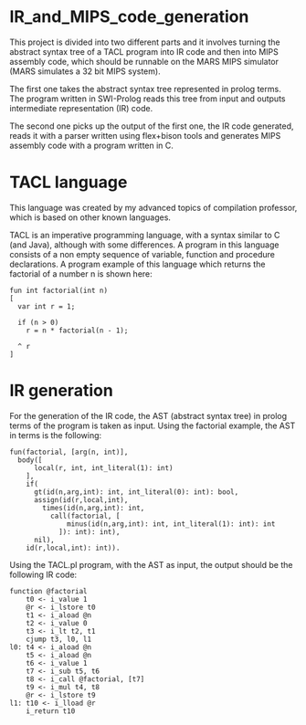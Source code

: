 # IR_and_MIPS_code_generation

This project is divided into two different parts and it involves turning the abstract syntax tree of a TACL program into IR code and then into MIPS assembly code, which should be runnable on the MARS MIPS simulator (MARS simulates a 32 bit MIPS system). 

The first one takes the abstract syntax tree represented in prolog terms. The program written in SWI-Prolog reads this tree from input and outputs intermediate representation (IR) code.

The second one picks up the output of the first one, the IR code generated, reads it with a parser written using flex+bison tools and generates MIPS assembly code with a program written in C.

# TACL language

This language was created by my advanced topics of compilation professor, which is based on other known languages.

TACL is an imperative programming language, with a syntax similar to C (and Java), although with some differences. A program in this language consists of a non empty sequence of variable, function and procedure declarations. A program example of this language which returns the factorial of a number n is shown here: 

```
fun int factorial(int n)
[
  var int r = 1;

  if (n > 0)
    r = n * factorial(n - 1);

  ^ r
]
```

# IR generation

For the generation of the IR code, the AST (abstract syntax tree) in prolog terms of the program is taken as input. Using the factorial example, the AST in terms is the following:

```
fun(factorial, [arg(n, int)],
  body([
      local(r, int, int_literal(1): int)
    ], 
    if(
      gt(id(n,arg,int): int, int_literal(0): int): bool, 
      assign(id(r,local,int),
        times(id(n,arg,int): int,
          call(factorial, [
              minus(id(n,arg,int): int, int_literal(1): int): int
            ]): int): int), 
      nil),
    id(r,local,int): int)).
```

Using the TACL.pl program, with the AST as input, the output should be the following IR code:

```
function @factorial
	t0 <- i_value 1
	@r <- i_lstore t0
	t1 <- i_aload @n
	t2 <- i_value 0
	t3 <- i_lt t2, t1
	cjump t3, l0, l1
l0:	t4 <- i_aload @n
	t5 <- i_aload @n
	t6 <- i_value 1
	t7 <- i_sub t5, t6
	t8 <- i_call @factorial, [t7]
	t9 <- i_mul t4, t8
	@r <- i_lstore t9
l1:	t10 <- i_lload @r
	i_return t10
```


